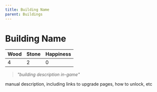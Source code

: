 ```yaml
---
title: Building Name
parent: Buildings
---
```

# Building Name
| Wood | Stone | Happiness |
|:----|:----|:----|
| 4 | 2 | 0 |
> *"building description in-game"*

manual description, including links to upgrade pages, how to unlock, etc
